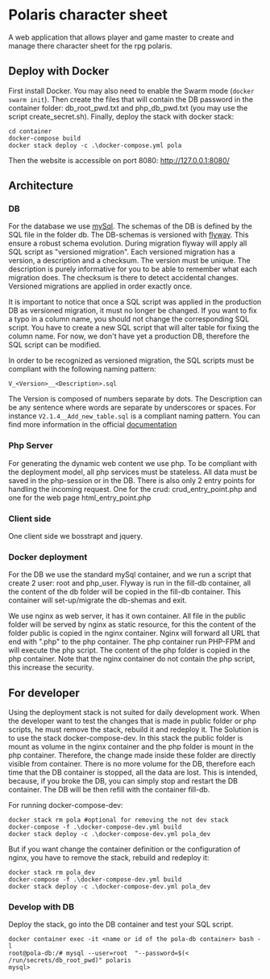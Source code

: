 
# Polaris character sheet

A web application that allows player and game master to create and manage there character sheet for the rpg polaris. 

## Deploy with Docker

First install Docker. You may also need to enable the Swarm mode (`docker swarm init`). Then create the files that will contain the DB password in the container folder: db_root_pwd.txt and php_db_pwd.txt (you may use the script create_secret.sh). Finally, deploy the stack with docker stack:

```
cd container
docker-compose build
docker stack deploy -c .\docker-compose.yml pola
```
Then the website is accessible on port 8080: http://127.0.0.1:8080/

## Architecture

### DB

For the database we use [mySql](https://www.mysql.com). The schemas of the DB is defined by the SQL file in the folder db. The DB-schemas is versioned with [flyway](https://flywaydb.org/getstarted/how). This ensure a robust schema evolution. During migration flyway will apply all SQL script as "versioned migration". Each versioned migration has a version, a description and a checksum. The version must be unique. The description is purely informative for you to be able to remember what each migration does. The checksum is there to detect accidental changes. Versioned migrations are applied in order exactly once. 

It is important to notice that once a SQL script was applied in the production DB as versioned migration, it must no longer be changed. If you want to fix a typo in a column name, you should not change the corresponding SQL script. You have to create a new SQL script that will alter table for fixing the column name. For now, we don't have yet a production DB, therefore the SQL script can be modified.

In order to be recognized as versioned migration, the SQL scripts must be compliant with the following naming pattern: 

```
V_<Version>__<Description>.sql
```

The Version is composed of numbers separate by dots. The Description can be any sentence where words are separate by underscores or spaces. For instance `V2.1.4__Add_new_table.sql` is a compliant naming pattern. You can find more information in the official [documentation](https://flywaydb.org/documentation/migrations)


### Php Server

For generating the dynamic web content we use php. To be compliant with the deployment model, all php services must be stateless. All data must be saved in the php-session or in the DB.
There is also only 2 entry points for handling the incoming request. One for the crud: crud_entry_point.php and one for the web page html_entry_point.php

### Client side

One client side we bosstrapt and jquery.

### Docker deployment

For the DB we use the standard mySql container, and we run a script that create 2 user: root and php_user. Flyway is run in the fill-db container, all the content of the db folder will be copied in the fill-db container. This container will set-up/migrate the db-shemas and exit. 

We use nginx as web server, it has it own container. All file in the public folder will be served by nginx as static resource, for this the content of the folder public is copied in the nginx container. Nginx will forward all URL that end with ".php" to the php container. The php container run PHP-FPM and will execute the php script. The content of the php folder is copied in the php container. Note that the nginx container do not contain the php script, this increase the security.

## For developer

Using the deployment stack is not suited for daily development work. When the developer want to test the changes that is made in public folder or php scripts, he must remove the stack, rebuild it and redeploy it. The Solution is to use the stack docker-compose-dev. In this stack the public folder is mount as volume in the nginx container and the php folder is mount in the php container. Therefore, the change made inside these folder are directly visible from container. There is no more volume for the DB, therefore each time that the DB container is stopped, all the data are lost. This is intended, because, if you broke the DB, you can simply stop and restart the DB container. The DB will be then refill with the container fill-db. 

For running docker-compose-dev: 

```
docker stack rm pola #optional for removing the not dev stack
docker-compose -f .\docker-compose-dev.yml build
docker stack deploy -c .\docker-compose-dev.yml pola_dev
```

But if you want change the container definition or the configuration of nginx, you have to remove the stack, rebuild and redeploy it:

```
docker stack rm pola_dev
docker-compose -f .\docker-compose-dev.yml build
docker stack deploy -c .\docker-compose-dev.yml pola_dev
```

### Develop with DB

Deploy the stack, go into the DB container and test your SQL script.

```
docker container exec -it <name or id of the pola-db container> bash -l
root@pola-db:/# mysql --user=root  "--password=$(< /run/secrets/db_root_pwd)" polaris
mysql> 
```


